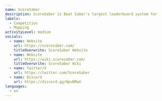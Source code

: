 ```yaml
---
name: ScoreSaber
description: ScoreSaber is Beat Saber's largest leaderboard system for custom songs.
labels:
  - Competition
  - Mapping
activityLevel: medium
socials:
  - name: Website
    url: https://scoresaber.com/
    titleOverwrite: ScoreSaber Website
  - name: Website
    url: https://wiki.scoresaber.com/
    titleOverwrite: ScoreSaber Wiki
  - name: Twitter/X
    url: https://twitter.com/ScoreSaber
  - name: Discord
    url: https://discord.gg/WpuDMwU
languages:
  - en
---
```

